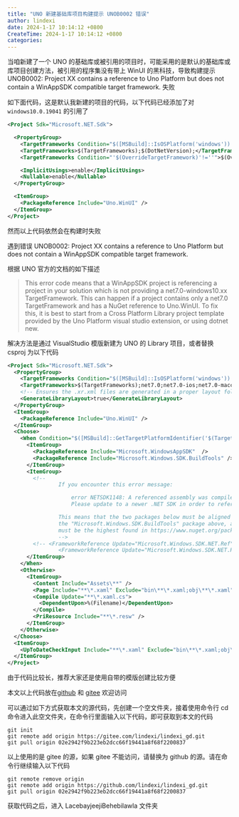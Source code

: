```yaml
---
title: "UNO 新建基础库项目构建提示 UNOB0002 错误"
author: lindexi
date: 2024-1-17 10:14:12 +0800
CreateTime: 2024-1-17 10:14:12 +0800
categories: 
---
```


当咱新建了一个 UNO 的基础库或被引用的项目时，可能采用的是默认的基础库或库项目创建方法，被引用的程序集没有带上 WinUI 的黑科技，导致构建提示 UNOB0002: Project XX contains a reference to Uno Platform but does not contain a WinAppSDK compatible target framework. 失败

<!--more-->


<!-- 发布 -->
<!-- 博客 -->

如下面代码，这是默认我新建的项目的代码，以下代码已经添加了对 `windows10.0.19041` 的引用了

```xml
<Project Sdk="Microsoft.NET.Sdk">

  <PropertyGroup>
    <TargetFrameworks Condition="$([MSBuild]::IsOSPlatform('windows')) or '$(EnableWindowsTargeting)' == 'true'">$(TargetFrameworks);$(DotNetVersion)-windows10.0.19041</TargetFrameworks>
    <TargetFrameworks>$(TargetFrameworks);$(DotNetVersion);</TargetFrameworks>
    <TargetFrameworks Condition="'$(OverrideTargetFramework)'!=''">$(OverrideTargetFramework)</TargetFrameworks>

    <ImplicitUsings>enable</ImplicitUsings>
    <Nullable>enable</Nullable>
  </PropertyGroup>

  <ItemGroup>
    <PackageReference Include="Uno.WinUI" />
  </ItemGroup>
</Project>
```

然而以上代码依然会在构建时失败

遇到错误 UNOB0002: Project XX contains a reference to Uno Platform but does not contain a WinAppSDK compatible target framework.

根据 UNO 官方的文档的如下描述

> This error code means that a WinAppSDK project is referencing a project in your solution which is not providing a net7.0-windows10.xx TargetFramework.
> This can happen if a project contains only a net7.0 TargetFramework and has a NuGet reference to Uno.WinUI.
> To fix this, it is best to start from a Cross Platform Library project template provided by the Uno Platform visual studio extension, or using dotnet new.

解决方法是通过 VisualStudio 模版新建为 UNO 的 Library 项目，或者替换 csproj 为以下代码

```xml
<Project Sdk="Microsoft.NET.Sdk">
  <PropertyGroup>
    <TargetFrameworks Condition="$([MSBuild]::IsOSPlatform('windows')) or '$(EnableWindowsTargeting)' == 'true'">$(TargetFrameworks);net7.0-windows10.0.19041</TargetFrameworks>
    <TargetFrameworks>$(TargetFrameworks);net7.0;net7.0-ios;net7.0-maccatalyst;net7.0-android</TargetFrameworks>
    <!-- Ensures the .xr.xml files are generated in a proper layout folder -->
    <GenerateLibraryLayout>true</GenerateLibraryLayout>
  </PropertyGroup>
  <ItemGroup>
    <PackageReference Include="Uno.WinUI" />
  </ItemGroup>
  <Choose>
    <When Condition="$([MSBuild]::GetTargetPlatformIdentifier('$(TargetFramework)')) == 'windows'">
      <ItemGroup>
        <PackageReference Include="Microsoft.WindowsAppSDK"  />
        <PackageReference Include="Microsoft.Windows.SDK.BuildTools" />
      </ItemGroup>
      <ItemGroup>
        <!--
				If you encounter this error message:

					error NETSDK1148: A referenced assembly was compiled using a newer version of Microsoft.Windows.SDK.NET.dll.
					Please update to a newer .NET SDK in order to reference this assembly.

				This means that the two packages below must be aligned with the "build" version number of
				the "Microsoft.Windows.SDK.BuildTools" package above, and the "revision" version number
				must be the highest found in https://www.nuget.org/packages/Microsoft.Windows.SDK.NET.Ref.
				-->
        <!-- <FrameworkReference Update="Microsoft.Windows.SDK.NET.Ref" RuntimeFrameworkVersion="10.0.22621.28" />
				<FrameworkReference Update="Microsoft.Windows.SDK.NET.Ref" TargetingPackVersion="10.0.22621.28" /> -->
      </ItemGroup>
    </When>
    <Otherwise>
      <ItemGroup>
        <Content Include="Assets\**" />
        <Page Include="**\*.xaml" Exclude="bin\**\*.xaml;obj\**\*.xaml" />
        <Compile Update="**\*.xaml.cs">
          <DependentUpon>%(Filename)</DependentUpon>
        </Compile>
        <PriResource Include="**\*.resw" />
      </ItemGroup>
    </Otherwise>
  </Choose>
  <ItemGroup>
    <UpToDateCheckInput Include="**\*.xaml" Exclude="bin\**\*.xaml;obj\**\*.xaml" />
  </ItemGroup>
</Project>
```

由于代码比较长，推荐大家还是使用自带的模版创建比较方便




本文以上代码放在[github](https://github.com/lindexi/lindexi_gd/tree/02e2942f9b223eb2dcc66f19441a8f68f2200837/LacebayjeejiBehebilawla) 和 [gitee](https://gitee.com/lindexi/lindexi_gd/tree/02e2942f9b223eb2dcc66f19441a8f68f2200837/LacebayjeejiBehebilawla) 欢迎访问

可以通过如下方式获取本文的源代码，先创建一个空文件夹，接着使用命令行 cd 命令进入此空文件夹，在命令行里面输入以下代码，即可获取到本文的代码

```
git init
git remote add origin https://gitee.com/lindexi/lindexi_gd.git
git pull origin 02e2942f9b223eb2dcc66f19441a8f68f2200837
```

以上使用的是 gitee 的源，如果 gitee 不能访问，请替换为 github 的源。请在命令行继续输入以下代码

```
git remote remove origin
git remote add origin https://github.com/lindexi/lindexi_gd.git
git pull origin 02e2942f9b223eb2dcc66f19441a8f68f2200837
```

获取代码之后，进入 LacebayjeejiBehebilawla 文件夹
